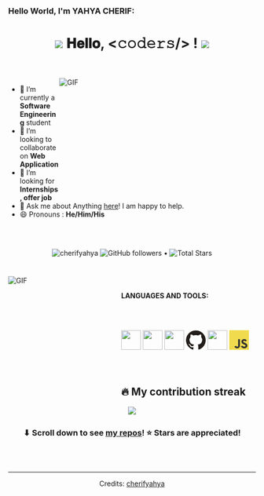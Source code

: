 ### Hello World, I'm YAHYA CHERIF:

<h1 align="center">
  <a target="_blank">
    <img src="https://github.com/JayantGoel001/JayantGoel001/blob/master/GIF/Earth.gif" width="24px" style="max-width:100%;">
  </a>
  𝐇𝐞𝐥𝐥𝐨, &lt;𝚌𝚘𝚍𝚎𝚛𝚜/&gt; !
  <a target="_blank">
    <img src="https://github.com/JayantGoel001/JayantGoel001/blob/master/GIF/Hi.gif" width="40px" />
  </a>
</h1>

<br/>
<br/>
<a target="_blank">
  <img align="right" height="250" width="400" alt="GIF" src="https://user-images.githubusercontent.com/74038190/225813708-98b745f2-7d22-48cf-9150-083f1b00d6c9.gif">
</a>

- 🔭 I’m currently a **Software Engineering** student
- 👯 I’m looking to collaborate on **Web Application**
- 🤔 I’m looking for **Internships, offer job**
- 💬 Ask me about Anything [here]((https://x.com/YahyaScher))! I am happy to help.
- 😄 Pronouns : **He/Him/His**

<br/>
<br/>

<p align="center">
  <img src="https://komarev.com/ghpvc/?username=cherifyahya" alt="cherifyahya" />
  <img alt="GitHub followers" src="https://img.shields.io/github/followers/cherifyahya?label=Followers&style=social"> •
  <img src="https://img.shields.io/github/stars/cherifyahya?label=Stars" alt="Total Stars">
</p>

#

<a target="_blank"><img align="left" height="230" width="230" alt="GIF" src="https://user-images.githubusercontent.com/74038190/218265814-3084a4ba-809c-4135-afc0-8685d0f634b3.gif"></a>
<br/>

**LANGUAGES AND TOOLS:**

<br/>
<br/>

<code><img height="40" width="40" src="https://cdn.jsdelivr.net/gh/devicons/devicon/icons/flask/flask-original.svg"></code>
<code><img height="40" width="40" src="https://brandslogos.com/wp-content/uploads/images/large/python-logo.png"></code>
<code><img height="40" width="40" src="https://upload.wikimedia.org/wikipedia/commons/thumb/3/3f/Git_icon.svg/1024px-Git_icon.svg.png"></code>
<code><img height="40" width="40" src="https://raw.githubusercontent.com/github/explore/80688e429a7d4ef2fca1e82350fe8e3517d3494d/topics/github-api/github-api.png"></code>
<code><img height="40" width="40" src="https://cdn.jsdelivr.net/gh/devicons/devicon/icons/java/java-original.svg"></code>
<code><img height="40" width="40" src="https://raw.githubusercontent.com/github/explore/80688e429a7d4ef2fca1e82350fe8e3517d3494d/topics/javascript/javascript.png"></code>

<br/>

#

## 🔥 My contribution streak

<p align="center">
  <a href="https://github.com/cherifyahya/github-readme-streak-stats">
    <img src="https://github-readme-streak-stats.herokuapp.com/?user=cherifyahya#version3"/>
  </a>
</p>

<h3 align="center">⬇ Scroll down to see <a href="https://github.com/cherifyahya?tab=repositories">my repos</a>! ⭐ Stars are appreciated!</h3>

<br/>


<div align="center">

<br/>

---

Credits: [cherifyahya](https://github.com/cherifyahya)

